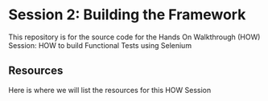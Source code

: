 # Session 2: Building the Framework

This repository is for the source code for the Hands On Walkthrough (HOW) Session: HOW to build Functional Tests using Selenium

## Resources

Here is where we will list the resources for this HOW Session
